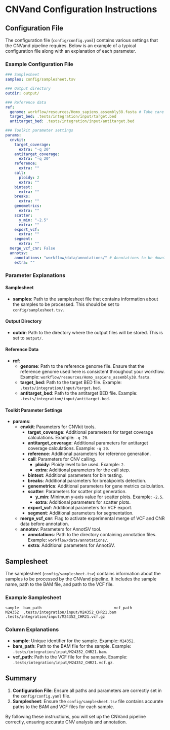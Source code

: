 # CNVand Configuration Instructions

## Configuration File

The configuration file (`config/config.yaml`) contains various settings that the CNVand pipeline requires. Below is an example of a typical configuration file along with an explanation of each parameter.

### Example Configuration File

```yaml
### Samplesheet
samples: config/samplesheet.tsv

### Output directory
outdir: output/

### Reference data
ref:
  genome: workflow/resources/Homo_sapiens_assembly38.fasta # Take care you're using the same reference in your full workflow
  target_bed: .tests/integration/input/target.bed
  antitarget_bed: .tests/integration/input/antitarget.bed

### Toolkit parameter settings
params:
  cnvkit:
    target_coverage:
      extra: "-q 20"
    antitarget_coverage:
      extra: "-q 20"
    reference:
      extra: ""
    call:
      ploidy: 2
      extra: "" 
    bintest:
      extra: "" 
    breaks:
      extra: "" 
    genemetrics:
      extra: "" 
    scatter:
      y_min: "-2.5"
      extra: "" 
    export_vcf:
      extra: "" 
    segment:
      extra: ""
  merge_vcf_cnr: False
  annotsv:
    annotations: "workflow/data/annotations/" # Annotations to be downloaded externally - see README.md for more details
    extra: ""
```

### Parameter Explanations

#### Samplesheet
- **samples**: Path to the samplesheet file that contains information about the samples to be processed. This should be set to `config/samplesheet.tsv`.

#### Output Directory
- **outdir**: Path to the directory where the output files will be stored. This is set to `output/`.

#### Reference Data
- **ref**: 
  - **genome**: Path to the reference genome file. Ensure that the reference genome used here is consistent throughout your workflow. Example: `workflow/resources/Homo_sapiens_assembly38.fasta`.
  - **target_bed**: Path to the target BED file. Example: `.tests/integration/input/target.bed`.
  - **antitarget_bed**: Path to the antitarget BED file. Example: `.tests/integration/input/antitarget.bed`.

#### Toolkit Parameter Settings
- **params**:
  - **cnvkit**: Parameters for CNVkit tools.
    - **target_coverage**: Additional parameters for target coverage calculations. Example: `-q 20`.
    - **antitarget_coverage**: Additional parameters for antitarget coverage calculations. Example: `-q 20`.
    - **reference**: Additional parameters for reference generation.
    - **call**: Parameters for CNV calling.
      - **ploidy**: Ploidy level to be used. Example: `2`.
      - **extra**: Additional parameters for the call step.
    - **bintest**: Additional parameters for bin testing.
    - **breaks**: Additional parameters for breakpoints detection.
    - **genemetrics**: Additional parameters for gene metrics calculation.
    - **scatter**: Parameters for scatter plot generation.
      - **y_min**: Minimum y-axis value for scatter plots. Example: `-2.5`.
      - **extra**: Additional parameters for scatter plots.
    - **export_vcf**: Additional parameters for VCF export.
    - **segment**: Additional parameters for segmentation.
  - **merge_vcf_cnr**: Flag to activate experimental merge of VCF and CNR data before annotation.
  - **annotsv**: Parameters for AnnotSV tool.
    - **annotations**: Path to the directory containing annotation files. Example: `workflow/data/annotations/`.
    - **extra**: Additional parameters for AnnotSV.

## Samplesheet

The samplesheet (`config/samplesheet.tsv`) contains information about the samples to be processed by the CNVand pipeline. It includes the sample name, path to the BAM file, and path to the VCF file.

### Example Samplesheet

```tsv
sample  bam_path                                vcf_path
M24352  .tests/integration/input/M24352_CHR21.bam  .tests/integration/input/M24352_CHR21.vcf.gz
```

### Column Explanations
- **sample**: Unique identifier for the sample. Example: `M24352`.
- **bam_path**: Path to the BAM file for the sample. Example: `.tests/integration/input/M24352_CHR21.bam`.
- **vcf_path**: Path to the VCF file for the sample. Example: `.tests/integration/input/M24352_CHR21.vcf.gz`.

## Summary

1. **Configuration File**: Ensure all paths and parameters are correctly set in the `config/config.yaml` file.
2. **Samplesheet**: Ensure the `config/samplesheet.tsv` file contains accurate paths to the BAM and VCF files for each sample.

By following these instructions, you will set up the CNVand pipeline correctly, ensuring accurate CNV analysis and annotation.
